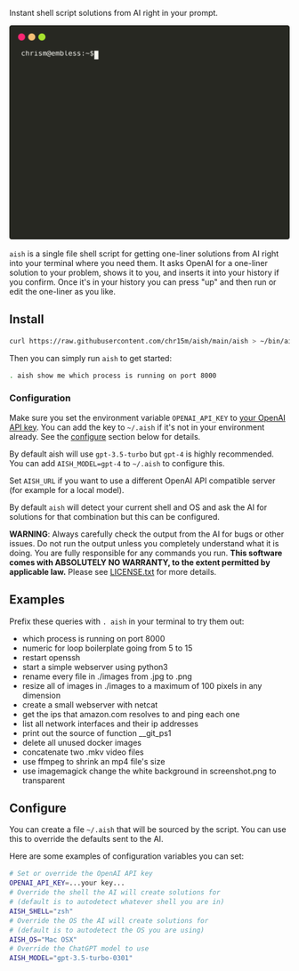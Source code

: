 Instant shell script solutions from AI right in your prompt.

<p dir="auto" align="center" width="100%">
  <img src="https://raw.githubusercontent.com/chr15m/aish/main/screencast.svg" alt="SVG screencast of aish in action" style="max-width: 100%;">
</p>

`aish` is a single file shell script for getting one-liner solutions from AI right into your terminal where you need them.
It asks OpenAI for a one-liner solution to your problem, shows it to you, and inserts it into your history if you confirm.
Once it's in your history you can press "up" and then run or edit the one-liner as you like.

## Install

```bash
curl https://raw.githubusercontent.com/chr15m/aish/main/aish > ~/bin/aish && chmod 755 ~/bin/aish
```

Then you can simply run `aish` to get started:

```bash
. aish show me which process is running on port 8000
```

### Configuration

Make sure you set the environment variable `OPENAI_API_KEY` to [your OpenAI API key](https://platform.openai.com/account/api-keys).
You can add the key to `~/.aish` if it's not in your environment already. See the [configure](#configure) section below for details.

By default aish will use `gpt-3.5-turbo` but `gpt-4` is highly recommended. You can add `AISH_MODEL=gpt-4` to `~/.aish` to configure this.

Set `AISH_URL` if you want to use a different OpenAI API compatible server (for example for a local model).

By default `aish` will detect your current shell and OS and ask the AI for solutions for that combination but this can be configured.

**WARNING**: Always carefully check the output from the AI for bugs or other issues. Do not run the output unless you completely understand what it is doing. You are fully responsible for any commands you run. **This software comes with ABSOLUTELY NO WARRANTY, to the extent permitted by applicable law.** Please see [LICENSE.txt](./LICENSE.txt) for more details.

## Examples

Prefix these queries with `. aish` in your terminal to try them out:

- which process is running on port 8000
- numeric for loop boilerplate going from 5 to 15
- restart openssh
- start a simple webserver using python3
- rename every file in ./images from .jpg to .png
- resize all of images in ./images to a maximum of 100 pixels in any dimension
- create a small webserver with netcat
- get the ips that amazon.com resolves to and ping each one
- list all network interfaces and their ip addresses
- print out the source of function __git_ps1
- delete all unused docker images
- concatenate two .mkv video files
- use ffmpeg to shrink an mp4 file's size
- use imagemagick change the white background in screenshot.png to transparent

## Configure

You can create a file `~/.aish` that will be sourced by the script.
You can use this to override the defaults sent to the AI.

Here are some examples of configuration variables you can set:

```bash
# Set or override the OpenAI API key
OPENAI_API_KEY=...your key...
# Override the shell the AI will create solutions for
# (default is to autodetect whatever shell you are in)
AISH_SHELL="zsh"
# Override the OS the AI will create solutions for
# (default is to autodetect the OS you are using)
AISH_OS="Mac OSX"
# Override the ChatGPT model to use
AISH_MODEL="gpt-3.5-turbo-0301"
```
